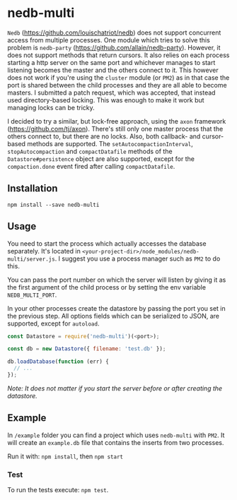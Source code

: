# nedb-multi
`Nedb` (https://github.com/louischatriot/nedb) does not support concurrent access from multiple processes. One module which tries to solve this problem is `nedb-party` (https://github.com/allain/nedb-party). However, it does not support methods that return cursors. It also relies on each process starting a http server on the same port and whichever manages to start listening becomes the master and the others connect to it. This however does not work if you're using the `cluster` module (or `PM2`) as in that case the port is shared between the child processes and they are all able to become masters. I submitted a patch request, which was accepted, that instead used directory-based locking. This was enough to make it work but managing locks can be tricky.

I decided to try a similar, but lock-free approach, using the `axon` framework (https://github.com/tj/axon). There's still only one master process that the others connect to, but there are no locks. Also, both callback- and cursor-based methods are supported. The `setAutocompactionInterval`, `stopAutocompaction` and `compactDatafile` methods of the `Datastore#persistence` object are also supported, except for the `compaction.done` event fired after calling `compactDatafile`.

## Installation
`npm install --save nedb-multi`

## Usage

You need to start the process which actually accesses the database separately. It's located in `<your-project-dir>/node_modules/nedb-multi/server.js`. I suggest you use a process manager such as `PM2` to do this.

You can pass the port number on which the server will listen by giving it as the first argument of the child process or by setting the env variable `NEDB_MULTI_PORT`.

In your other processes create the datastore by passing the port you set in the previous step. All options fields which can be serialized to JSON, are supported, except for `autoload`.

```javascript
const Datastore = require('nedb-multi')(<port>);

const db = new Datastore({ filename: 'test.db' });

db.loadDatabase(function (err) {    
  // ...
});
```

*Note: It does not matter if you start the server before or after creating the datastore.*

## Example

In `/example` folder you can find a project which uses `nedb-multi` with `PM2`. It will create an `example.db` file that contains the inserts from two processes.

Run it with: `npm install`, then `npm start`

### Test

To run the tests execute: `npm test`.
